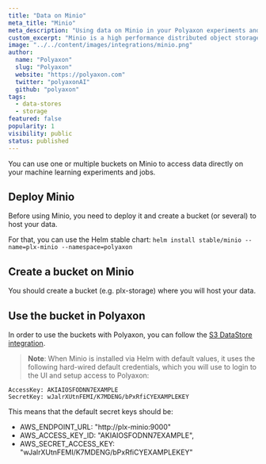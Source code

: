 ```yaml
---
title: "Data on Minio"
meta_title: "Minio"
meta_description: "Using data on Minio in your Polyaxon experiments and jobs. Polyaxon allows users to connect to one or multiple buckets on Minio to access data directly on your machine learning experiments."
custom_excerpt: "Minio is a high performance distributed object storage server, designed for large-scale private cloud infrastructure."
image: "../../content/images/integrations/minio.png"
author:
  name: "Polyaxon"
  slug: "Polyaxon"
  website: "https://polyaxon.com"
  twitter: "polyaxonAI"
  github: "polyaxon"
tags: 
  - data-stores
  - storage
featured: false
popularity: 1
visibility: public
status: published
---
```


You can use one or multiple buckets on Minio to access data directly on your machine learning experiments and jobs.

## Deploy Minio

Before using Minio, you need to deploy it and create a bucket (or several) to host your data.

For that, you can use the Helm stable chart: `helm install stable/minio --name=plx-minio --namespace=polyaxon`

## Create a bucket on Minio

You should create a bucket (e.g. plx-storage) where you will host your data. 

## Use the bucket in Polyaxon

In order to use the buckets with Polyaxon, you can follow the [S3 DataStore integration](/integrations/data-on-s3/).


> **Note**: When Minio is installed via Helm with default values, it uses the following hard-wired default credentials, which you will use to login to the UI and setup access to Polyaxon:
```
AccessKey: AKIAIOSFODNN7EXAMPLE
SecretKey: wJalrXUtnFEMI/K7MDENG/bPxRfiCYEXAMPLEKEY
```
This means that the default secret keys should be:
* AWS_ENDPOINT_URL: "http://plx-minio:9000"
* AWS_ACCESS_KEY_ID: "AKIAIOSFODNN7EXAMPLE",
* AWS_SECRET_ACCESS_KEY: "wJalrXUtnFEMI/K7MDENG/bPxRfiCYEXAMPLEKEY"
